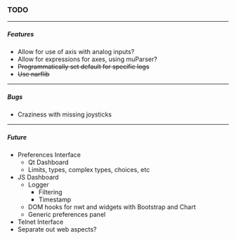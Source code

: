 ### TODO
---
##### Features
* Allow for use of axis with analog inputs?
* Allow for expressions for axes, using muParser?
* ~~Programmatically set default for specific logs~~
* ~~Use narflib~~
---
##### Bugs
* Craziness with missing joysticks
---
##### Future
* Preferences Interface
  * Qt Dashboard
  * Limits, types, complex types, choices, etc
* JS Dashboard
  * Logger
    * Filtering
    * Timestamp
  * DOM hooks for nwt and widgets with Bootstrap and Chart
  * Generic preferences panel
* Telnet Interface
* Separate out web aspects?
